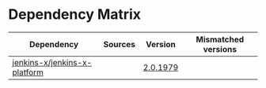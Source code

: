 # Dependency Matrix

Dependency | Sources | Version | Mismatched versions
---------- | ------- | ------- | -------------------
[jenkins-x/jenkins-x-platform](https://github.com/jenkins-x/jenkins-x-platform) |  | [2.0.1979](https://github.com/jenkins-x/jenkins-x-platform/releases/tag/v2.0.1979) | 
